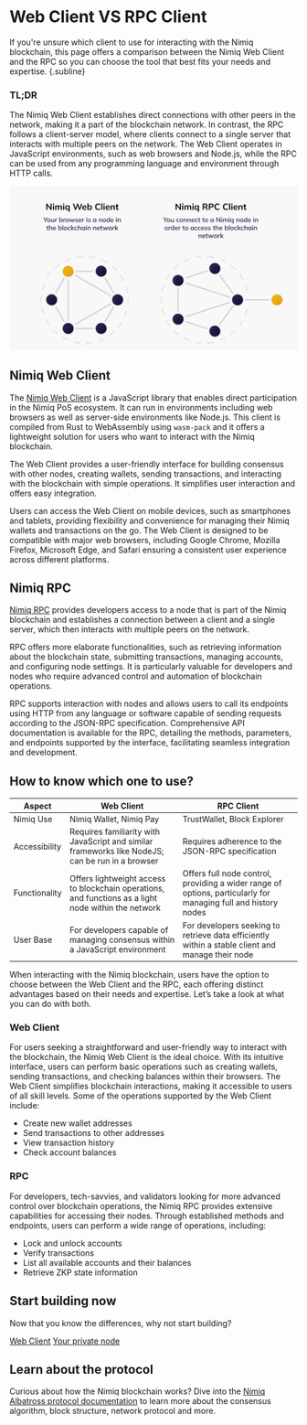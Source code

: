# Web Client VS RPC Client

If you're unsure which client to use for interacting with the Nimiq blockchain, this page offers a comparison between the Nimiq Web Client and the RPC so you can choose the tool that best fits your needs and expertise. {.subline}

### TL;DR
The Nimiq Web Client establishes direct connections with other peers in the network, making it a part of the blockchain network. In contrast, the RPC follows a client-server model, where clients connect to a single server that interacts with multiple peers on the network. The Web Client operates in JavaScript environments, such as web browsers and Node.js, while the RPC can be used from any programming language and environment through HTTP calls.

<img class="object-contain max-h-[max(60vh,180px)]" src="/assets/images/protocol/network.png" alt="web client vs rpc" />

## Nimiq Web Client

The [Nimiq Web Client](/build/web-client/getting-started.md) is a JavaScript library that enables direct participation in the Nimiq PoS ecosystem. It can run in environments including web browsers as well as server-side environments like Node.js. This client is compiled from Rust to WebAssembly using `wasm-pack` and it offers a lightweight solution for users who want to interact with the Nimiq blockchain.

The Web Client provides a user-friendly interface for building consensus with other nodes, creating wallets, sending transactions, and interacting with the blockchain with simple operations. It simplifies user interaction and offers easy integration.

Users can access the Web Client on mobile devices, such as smartphones and tablets, providing flexibility and convenience for managing their Nimiq wallets and transactions on the go. The Web Client is designed to be compatible with major web browsers, including Google Chrome, Mozilla Firefox, Microsoft Edge, and Safari ensuring a consistent user experience across different platforms.

## Nimiq RPC

[Nimiq RPC](/build/private-node/rpc-docs/index.md) provides developers access to a node that is part of the Nimiq blockchain and establishes a connection between a client and a single server, which then interacts with multiple peers on the network.

RPC offers more elaborate functionalities, such as retrieving information about the blockchain state, submitting transactions, managing accounts, and configuring node settings. It is particularly valuable for developers and nodes who require advanced control and automation of blockchain operations.

RPC supports interaction with nodes and allows users to call its endpoints using HTTP from any language or software capable of sending requests according to the JSON-RPC specification. Comprehensive API documentation is available for the RPC, detailing the methods, parameters, and endpoints supported by the interface, facilitating seamless integration and development.


## How to know which one to use?

| Aspect | Web Client | RPC Client |
| --- | --- | --- |
| Nimiq Use | Nimiq Wallet, Nimiq Pay | TrustWallet, Block Explorer |
| Accessibility | Requires familiarity with JavaScript and similar frameworks like NodeJS; can be run in a browser | Requires adherence to the JSON-RPC specification |
| Functionality | Offers lightweight access to blockchain operations, and functions as a light node within the network | Offers full node control, providing a wider range of options, particularly for managing full and history nodes |
| User Base | For developers capable of managing consensus within a JavaScript environment | For developers seeking to retrieve data efficiently within a stable client and manage their node|

When interacting with the Nimiq blockchain, users have the option to choose between the Web Client and the RPC, each offering distinct advantages based on their needs and expertise. Let’s take a look at what you can do with both.

### Web Client

For users seeking a straightforward and user-friendly way to interact with the blockchain, the Nimiq Web Client is the ideal choice. With its intuitive interface, users can perform basic operations such as creating wallets, sending transactions, and checking balances within their browsers. The Web Client simplifies blockchain interactions, making it accessible to users of all skill levels. Some of the operations supported by the Web Client include:

- Create new wallet addresses
- Send transactions to other addresses
- View transaction history
- Check account balances

### RPC

For developers, tech-savvies, and validators looking for more advanced control over blockchain operations, the Nimiq RPC provides extensive capabilities for accessing their nodes. Through established methods and endpoints, users can perform a wide range of operations, including:

- Lock and unlock accounts
- Verify transactions
- List all available accounts and their balances
- Retrieve ZKP state information


## Start building now

Now that you know the differences, why not start building?

<div flex="~ gap-16 items-center" class="raw" mt-16>
  <a href="./web-client/" arrow pill-sm pill-blue>Web Client</a>
  <a href="./private-node/" arrow pill-sm pill-secondary>Your private node</a>
</div>

## Learn about the protocol

Curious about how the Nimiq blockchain works? Dive into the [Nimiq Albatross protocol documentation](/learn/) to learn more about the consensus algorithm, block structure, network protocol and more.
